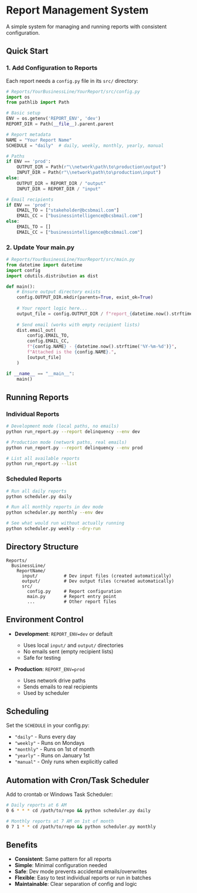 # Report Management System

A simple system for managing and running reports with consistent configuration.

## Quick Start

### 1. Add Configuration to Reports

Each report needs a `config.py` file in its `src/` directory:

```python
# Reports/YourBusinessLine/YourReport/src/config.py
import os
from pathlib import Path

# Basic setup
ENV = os.getenv('REPORT_ENV', 'dev')
REPORT_DIR = Path(__file__).parent.parent

# Report metadata
NAME = "Your Report Name"
SCHEDULE = "daily"  # daily, weekly, monthly, yearly, manual

# Paths
if ENV == 'prod':
    OUTPUT_DIR = Path(r"\\network\path\to\production\output")
    INPUT_DIR = Path(r"\\network\path\to\production\input")
else:
    OUTPUT_DIR = REPORT_DIR / "output"
    INPUT_DIR = REPORT_DIR / "input"

# Email recipients
if ENV == 'prod':
    EMAIL_TO = ["stakeholder@bcsbmail.com"]
    EMAIL_CC = ["businessintelligence@bcsbmail.com"]
else:
    EMAIL_TO = []
    EMAIL_CC = ["businessintelligence@bcsbmail.com"]
```

### 2. Update Your main.py

```python
# Reports/YourBusinessLine/YourReport/src/main.py
from datetime import datetime
import config
import cdutils.distribution as dist

def main():
    # Ensure output directory exists
    config.OUTPUT_DIR.mkdir(parents=True, exist_ok=True)
    
    # Your report logic here...
    output_file = config.OUTPUT_DIR / f"report_{datetime.now().strftime('%Y%m%d')}.xlsx"
    
    # Send email (works with empty recipient lists)
    dist.email_out(
        config.EMAIL_TO,
        config.EMAIL_CC,
        f"{config.NAME} - {datetime.now().strftime('%Y-%m-%d')}",
        f"Attached is the {config.NAME}.",
        [output_file]
    )

if __name__ == "__main__":
    main()
```

## Running Reports

### Individual Reports

```bash
# Development mode (local paths, no emails)
python run_report.py --report delinquency --env dev

# Production mode (network paths, real emails)
python run_report.py --report delinquency --env prod

# List all available reports
python run_report.py --list
```

### Scheduled Reports

```bash
# Run all daily reports
python scheduler.py daily

# Run all monthly reports in dev mode
python scheduler.py monthly --env dev

# See what would run without actually running
python scheduler.py weekly --dry-run
```

## Directory Structure

```
Reports/
  BusinessLine/
    ReportName/
      input/          # Dev input files (created automatically)
      output/         # Dev output files (created automatically)
      src/
        config.py     # Report configuration
        main.py       # Report entry point
        ...           # Other report files
```

## Environment Control

- **Development**: `REPORT_ENV=dev` or default
  - Uses local `input/` and `output/` directories
  - No emails sent (empty recipient lists)
  - Safe for testing

- **Production**: `REPORT_ENV=prod`
  - Uses network drive paths
  - Sends emails to real recipients
  - Used by scheduler

## Scheduling

Set the `SCHEDULE` in your config.py:
- `"daily"` - Runs every day
- `"weekly"` - Runs on Mondays
- `"monthly"` - Runs on 1st of month
- `"yearly"` - Runs on January 1st
- `"manual"` - Only runs when explicitly called

## Automation with Cron/Task Scheduler

Add to crontab or Windows Task Scheduler:

```bash
# Daily reports at 6 AM
0 6 * * * cd /path/to/repo && python scheduler.py daily

# Monthly reports at 7 AM on 1st of month
0 7 1 * * cd /path/to/repo && python scheduler.py monthly
```

## Benefits

- **Consistent**: Same pattern for all reports
- **Simple**: Minimal configuration needed
- **Safe**: Dev mode prevents accidental emails/overwrites
- **Flexible**: Easy to test individual reports or run in batches
- **Maintainable**: Clear separation of config and logic
